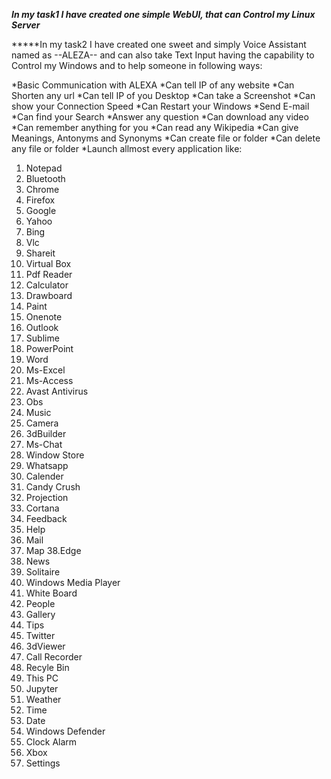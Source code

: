 ***In my task1 I have created one simple WebUI, that can Control my Linux Server***

*****In my task2 I have created one sweet and simply Voice Assistant named as --ALEZA-- and can also take Text Input having the capability to Control my Windows and to help someone in following ways:

*Basic Communication with ALEXA
*Can tell IP of any website
*Can Shorten any url
*Can tell IP of you Desktop
*Can take a Screenshot
*Can show your Connection Speed
*Can Restart your Windows
*Send E-mail
*Can find your Search
*Answer any question
*Can download any video
*Can remember anything for you
*Can read any Wikipedia
*Can give Meanings, Antonyms and Synonyms
*Can create file or folder 
*Can delete any file or folder
*Launch allmost every application like:
1. Notepad
2. Bluetooth
3. Chrome
4. Firefox
5. Google
6. Yahoo
7. Bing
8. Vlc
9. Shareit
10. Virtual Box
11. Pdf Reader
12. Calculator
13. Drawboard
14. Paint
15. Onenote
16. Outlook
17. Sublime
18. PowerPoint
19. Word
20. Ms-Excel
21. Ms-Access
22. Avast Antivirus
23. Obs
24. Music
25. Camera
26. 3dBuilder
27. Ms-Chat
28. Window Store
29. Whatsapp
30. Calender
31. Candy Crush
32. Projection
33. Cortana
34. Feedback
35. Help
36. Mail
37. Map
38.Edge
39. News
40. Solitaire
41. Windows Media Player
42. White Board
43. People
44. Gallery
45. Tips
46. Twitter
47. 3dViewer
48. Call Recorder
49. Recyle Bin
50. This PC
51. Jupyter
52. Weather
53. Time
54. Date
55. Windows Defender
56. Clock Alarm
57. Xbox
58. Settings


